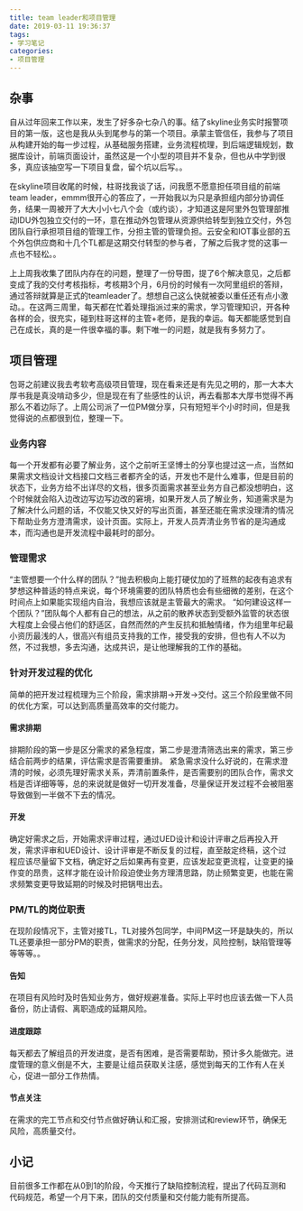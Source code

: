```yaml
---
title: team leader和项目管理
date: 2019-03-11 19:36:37
tags:
- 学习笔记
categories: 
- 项目管理
---
```


## 杂事

自从过年回来工作以来，发生了好多杂七杂八的事。结了skyline业务实时报警项目的第一版，这也是我从头到尾参与的第一个项目。承蒙主管信任，我参与了项目从构建开始的每一步过程，从基础服务搭建，业务流程梳理，到后端逻辑规划，数据库设计，前端页面设计，虽然这是一个小型的项目并不复杂，但也从中学到很多，真应该抽空写一下项目复盘，留个坑以后写。。

在skyline项目收尾的时候，柱哥找我谈了话，问我愿不愿意担任项目组的前端team leader，emmm很开心的答应了，一开始我以为只是承担组内部分协调任务，结果一周被开了大大小小七八个会（或约谈），才知道这是阿里外包管理部推动IDU外包独立交付的一环，意在推动外包管理从资源供给转型到独立交付，外包团队自行承担项目组的管理工作，分担主管的管理负担。云安全和IOT事业部的五个外包供应商和十几个TL都是这期交付转型的参与者，了解之后我才觉的这事一点也不轻松。。

上上周我收集了团队内存在的问题，整理了一份导图，提了6个解决意见，之后都变成了我的交付考核指标，考核期3个月，6月份的时候有一次阿里组织的答辩，通过答辩就算是正式的teamleader了。想想自己这么快就被委以重任还有点小激动。。在这两三周里，每天都在忙着处理指派过来的需求，学习管理知识，开各种各样的会，很充实，碰到柱哥这样的主管+老师，是我的幸运。每天都能感觉到自己在成长，真的是一件很幸福的事。剩下唯一的问题，就是我有多努力了。

## 项目管理

包哥之前建议我去考软考高级项目管理，现在看来还是有先见之明的，那一大本大厚书我是真没啃动多少，但是现在有了些感性的认识，再去看那本大厚书觉得不再那么不着边际了。上周公司派了一位PM做分享，只有短短半个小时时间，但是我觉得说的点都很到位，整理一下。

### 业务内容

每一个开发都有必要了解业务，这个之前听王坚博士的分享也提过这一点，当然如果需求文档设计文档接口文档三者都齐全的话，开发也不是什么难事，但是目前的状态下，业务方给不出详尽的文档，很多页面需求甚至业务方自己都没想明白，这个时候就会陷入边改边写边写边改的窘境，如果开发人员了解业务，知道需求是为了解决什么问题的话，不仅能又快又好的写出页面，甚至还能在需求没理清的情况下帮助业务方澄清需求，设计页面。实际上，开发人员弄清业务节省的是沟通成本，而沟通也是开发流程中最耗时的部分。

### 管理需求

“主管想要一个什么样的团队？”抛去积极向上能打硬仗加的了班熬的起夜有追求有梦想这种普适的特点来说，每个环境需要的团队特质也会有些细微的差别，在这个时间点上如果能实现组内自治，我想应该就是主管最大的需求。
“如何建设这样一个团队？”团队每个人都有自己的想法，从之前的散养状态到受额外监管的状态很大程度上会侵占他们的舒适区，自然而然的产生反抗和抵触情绪，作为组里年纪最小资历最浅的人，很高兴有组员支持我的工作，接受我的安排，但也有人不以为然，不过我想，多去沟通，达成共识，是让他理解我的工作的基础。

### 针对开发过程的优化

简单的把开发过程梳理为三个阶段，需求排期->开发->交付。这三个阶段里做不同的优化方案，可以达到高质量高效率的交付能力。

#### 需求排期

排期阶段的第一步是区分需求的紧急程度，第二步是澄清筛选出来的需求，第三步结合前两步的结果，评估需求是否需要重排。
紧急需求没什么好说的，在需求澄清的时候，必须先理好需求关系，弄清前置条件，是否需要别的团队合作，需求文档是否详细等等，总的来说就是做好一切开发准备，尽量保证开发过程不会被阻塞导致做到一半做不下去的情况。

#### 开发

确定好需求之后，开始需求评审过程，通过UED设计和设计评审之后再投入开发，需求评审和UED设计、设计评审是不断反复的过程，直至敲定终稿，这个过程应该尽量留下文档，确定好之后如果再有变更，应该发起变更流程，让变更的操作变的昂贵，这样才能在设计阶段迫使业务方理清思路，防止频繁变更，也能在需求频繁变更导致延期的时候及时把锅甩出去。

### PM/TL的岗位职责

在现阶段情况下，主管对接TL，TL对接外包同学，中间PM这一环是缺失的，所以TL还要承担一部分PM的职责，做需求的分配，任务分发，风险控制，缺陷管理等等等等。。

#### 告知

在项目有风险时及时告知业务方，做好规避准备。实际上平时也应该去做一下人员备份，防止请假、离职造成的延期风险。

#### 进度跟踪

每天都去了解组员的开发进度，是否有困难，是否需要帮助，预计多久能做完。进度管理的意义倒是不大，主要是让组员获取关注感，感觉到每天的工作有人在关心，促进一部分工作热情。

#### 节点关注

在需求的完工节点和交付节点做好确认和汇报，安排测试和review环节，确保无风险，高质量交付。

## 小记

目前很多工作都在从0到1的阶段，今天推行了缺陷控制流程，提出了代码互测和代码规范，希望一个月下来，团队的交付质量和交付能力能有所提高。